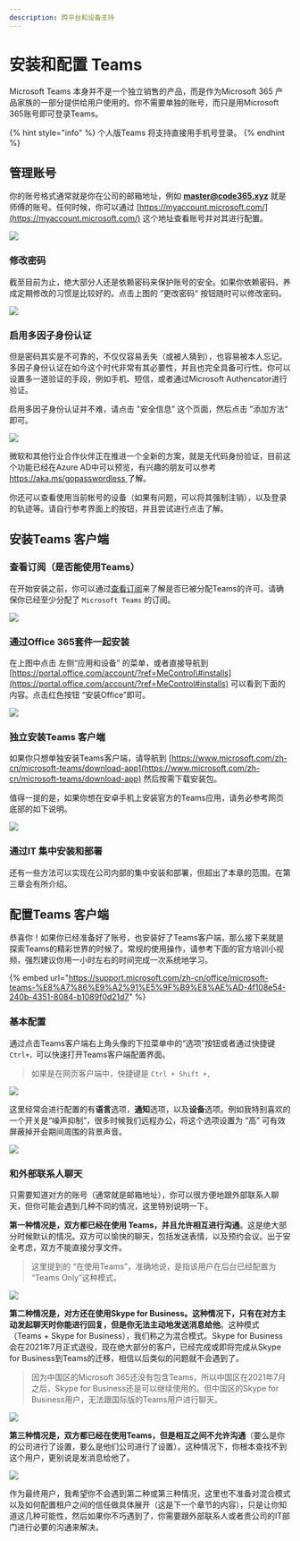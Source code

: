 ```yaml
---
description: 跨平台和设备支持
---
```


# 安装和配置 Teams

Microsoft Teams 本身并不是一个独立销售的产品，而是作为Microsoft 365 产品家族的一部分提供给用户使用的。你不需要单独的账号，而只是用Microsoft 365账号即可登录Teams。

{% hint style="info" %}
个人版Teams 将支持直接用手机号登录。
{% endhint %}

## 管理账号

你的账号格式通常就是你在公司的邮箱地址，例如 **master@code365.xyz** 就是师傅的账号。任何时候，你可以通过 [https://myaccount.microsoft.com/](https://myaccount.microsoft.com/) 这个地址查看账号并对其进行配置。

![](../.gitbook/assets/tu-pian-%20%2888%29.png)

### 修改密码

截至目前为止，绝大部分人还是依赖密码来保护账号的安全。如果你依赖密码，养成定期修改的习惯是比较好的。点击上图的 ”更改密码“ 按钮随时可以修改密码。

![](../.gitbook/assets/tu-pian-%20%2885%29.png)

### 启用多因子身份认证

但是密码其实是不可靠的，不仅仅容易丢失（或被人猜到），也容易被本人忘记。多因子身份认证在如今这个时代非常有其必要性，并且也完全具备可行性。你可以设置多一道验证的手段，例如手机、短信，或者通过Microsoft Authencator进行验证。

启用多因子身份认证并不难，请点击 "安全信息” 这个页面，然后点击 ”添加方法“ 即可。

![](../.gitbook/assets/tu-pian-%20%2881%29.png)

微软和其他行业合作伙伴正在推进一个全新的方案，就是无代码身份验证，目前这个功能已经在Azure AD中可以预览，有兴趣的朋友可以参考[ https://aka.ms/gopasswordless ](%20https://aka.ms/gopasswordless%20)了解。

你还可以查看使用当前帐号的设备（如果有问题，可以将其强制注销），以及登录的轨迹等。请自行参考界面上的按钮，并且尝试进行点击了解。

## 安装Teams 客户端

### 查看订阅（是否能使用Teams）

在开始安装之前，你可以通过[查看订阅](https://portal.office.com/account/?ref=MeControl#subscriptions)来了解是否已被分配Teams的许可。请确保你已经至少分配了 `Microsoft Teams` 的订阅。

![](../.gitbook/assets/image%20%286%29.png)

### 通过Office 365套件一起安装

在上图中点击 左侧“应用和设备” 的菜单，或者直接导航到 [https://portal.office.com/account/?ref=MeControl\#installs](https://portal.office.com/account/?ref=MeControl#installs) 可以看到下面的内容。点击红色按钮 “安装Office”即可。

![](../.gitbook/assets/tu-pian-%20%2856%29.png)

### 独立安装Teams 客户端

如果你只想单独安装Teams客户端，请导航到 [https://www.microsoft.com/zh-cn/microsoft-teams/download-app](https://www.microsoft.com/zh-cn/microsoft-teams/download-app) 然后按需下载安装包。

值得一提的是，如果你想在安卓手机上安装官方的Teams应用，请务必参考网页底部的如下说明。

![](../.gitbook/assets/tu-pian-%20%2854%29.png)



### 通过IT 集中安装和部署

还有一些方法可以实现在公司内部的集中安装和部署，但超出了本章的范围。在第三章会有所介绍。

## 配置Teams 客户端

恭喜你！如果你已经准备好了账号，也安装好了Teams客户端，那么接下来就是探索Teams的精彩世界的时候了。常规的使用操作，请参考下面的官方培训小视频，强烈建议你用一小时左右的时间完成一次系统地学习。

{% embed url="https://support.microsoft.com/zh-cn/office/microsoft-teams-%E8%A7%86%E9%A2%91%E5%9F%B9%E8%AE%AD-4f108e54-240b-4351-8084-b1089f0d21d7" %}



### 基本配置

通过点击Teams客户端右上角头像的下拉菜单中的“选项”按钮或者通过快捷键 `Ctrl+，`可以快速打开Teams客户端配置界面。

> 如果是在网页客户端中，快捷键是 `Ctrl + Shift +,`

![](../.gitbook/assets/tu-pian-%20%2880%29.png)

这里经常会进行配置的有**语言**选项，**通知**选项，以及**设备**选项。例如我特别喜欢的一个开关是“噪声抑制”，很多时候我们远程办公，将这个选项设置为 “高” 可有效屏蔽掉开会期间周围的背景声音。

![](../.gitbook/assets/tu-pian-%20%2865%29.png)

### 和外部联系人聊天

只需要知道对方的账号（通常就是邮箱地址），你可以很方便地跟外部联系人聊天，但你可能会遇到几种不同的情况，这里特别说明一下。

**第一种情况是，双方都已经在使用 Teams，并且允许相互进行沟通**。这是绝大部分时候默认的情况。双方可以愉快的聊天，包括发送表情，以及预约会议。出于安全考虑，双方不能直接分享文件。

> 这里提到的 “在使用Teams”，准确地说，是指该用户在后台已经配置为 “Teams Only”这种模式。

![](../.gitbook/assets/tu-pian-%20%2864%29.png)

**第二种情况是，对方还在使用Skype for Business。这种情况下，只有在对方主动发起聊天时你能进行回复，但是你无法主动地发送消息给他**。这种模式（Teams + Skype for Business），我们称之为混合模式。Skype for Business 会在2021年7月正式退役，现在绝大部分的客户，已经完成或即将完成从Skype for Business到Teams的迁移，相信以后类似的问题就不会遇到了。

> 因为中国区的Microsoft 365还没有包含Teams，所以中国区在2021年7月之后，Skype for Business还是可以继续使用的。但中国区的Skype for Business用户，无法跟国际版的Teams用户进行聊天。

![](../.gitbook/assets/tu-pian-%20%2878%29.png)

**第三种情况是，双方都已经在使用Teams，但是相互之间不允许沟通**（要么是你的公司进行了设置，要么是他们公司进行了设置）。这种情况下，你根本查找不到这个用户，更别说是发消息给他了。

![](../.gitbook/assets/tu-pian-%20%2890%29.png)



作为最终用户，我希望你不会遇到第二种或第三种情况，这里也不准备对混合模式以及如何配置租户之间的信任做具体展开（这是下一个章节的内容），只是让你知道这几种可能性，然后如果你不巧遇到了，你需要跟外部联系人或者贵公司的IT部门进行必要的沟通来解决。



